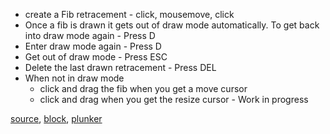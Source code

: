 - create a Fib retracement - click, mousemove, click
- Once a fib is drawn it gets out of draw mode automatically. To get back into draw mode again - Press D
- Enter draw mode again - Press D
- Get out of draw mode - Press ESC
- Delete the last drawn retracement - Press DEL
- When not in draw mode
	- click and drag the fib when you get a move cursor
	- click and drag when you get the resize cursor - Work in progress

[source](https://github.com/mahanteshsc/react-stockcharts/blob/master/docs/lib/charts/CandleStickChartWithFibonacciInteractiveIndicator.jsx), [block](http://bl.ocks.org/rrag/82bc46e6566618e429d9), [plunker](http://plnkr.co/edit/gist:82bc46e6566618e429d9?p=preview)

